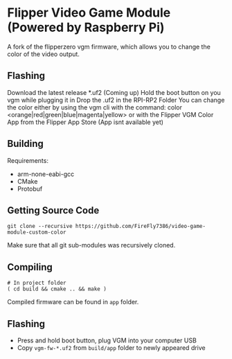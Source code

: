 # Flipper Video Game Module (Powered by Raspberry Pi)
A fork of the flipperzero vgm firmware, which allows you to change the color of the video output.

## Flashing
Download the latest release *.uf2 (Coming up)
Hold the boot button on you vgm while plugging it in
Drop the .uf2 in the RPI-RP2 Folder
You can change the color either by using the vgm cli with the command: color <orange|red|green|blue|magenta|yellow> or with the Flipper VGM Color App from the Flipper App Store (App isnt available yet)

## Building

Requirements: 

- arm-none-eabi-gcc
- CMake
- Protobuf

## Getting Source Code

	git clone --recursive https://github.com/FireFly7386/video-game-module-custom-color

Make sure that all git sub-modules was recursively cloned.

## Compiling

	# In project folder
	( cd build && cmake .. && make )

Compiled firmware can be found in `app` folder.

## Flashing

- Press and hold boot button, plug VGM into your computer USB
- Copy `vgm-fw-*.uf2` from `build/app` folder to newly appeared drive
